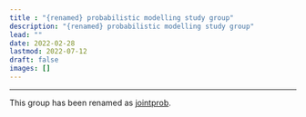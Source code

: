 ```yaml
---
title : "{renamed} probabilistic modelling study group"
description: "{renamed} probabilistic modelling study group"
lead: ""
date: 2022-02-28
lastmod: 2022-07-12
draft: false
images: []
---
```

-------------------------------------------------------------------------------------------------------------------- 
This group has been renamed as [jointprob](../jointprob).
